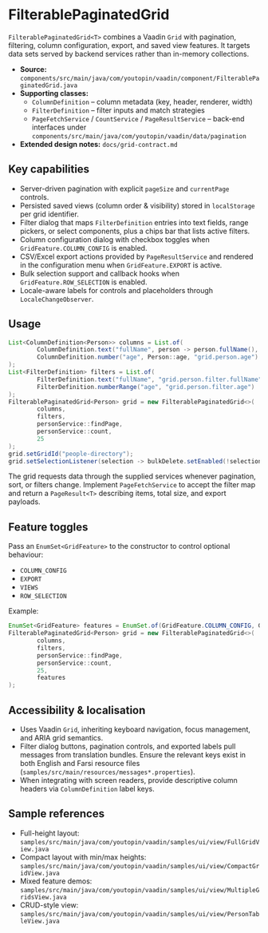 # FilterablePaginatedGrid

`FilterablePaginatedGrid<T>` combines a Vaadin `Grid` with pagination,
filtering, column configuration, export, and saved view features. It targets
data sets served by backend services rather than in-memory collections.

- **Source:** `components/src/main/java/com/youtopin/vaadin/component/FilterablePaginatedGrid.java`
- **Supporting classes:**
  - `ColumnDefinition` – column metadata (key, header, renderer, width)
  - `FilterDefinition` – filter inputs and match strategies
  - `PageFetchService` / `CountService` / `PageResultService` – back-end
    interfaces under `components/src/main/java/com/youtopin/vaadin/data/pagination`
- **Extended design notes:** `docs/grid-contract.md`

## Key capabilities
- Server-driven pagination with explicit `pageSize` and `currentPage` controls.
- Persisted saved views (column order & visibility) stored in `localStorage` per
  grid identifier.
- Filter dialog that maps `FilterDefinition` entries into text fields, range
  pickers, or select components, plus a chips bar that lists active filters.
- Column configuration dialog with checkbox toggles when `GridFeature.COLUMN_CONFIG`
  is enabled.
- CSV/Excel export actions provided by `PageResultService` and rendered in the
  configuration menu when `GridFeature.EXPORT` is active.
- Bulk selection support and callback hooks when `GridFeature.ROW_SELECTION`
  is enabled.
- Locale-aware labels for controls and placeholders through `LocaleChangeObserver`.

## Usage
```java
List<ColumnDefinition<Person>> columns = List.of(
        ColumnDefinition.text("fullName", person -> person.fullName(), "grid.person.fullName"),
        ColumnDefinition.number("age", Person::age, "grid.person.age")
);
List<FilterDefinition> filters = List.of(
        FilterDefinition.text("fullName", "grid.person.filter.fullName"),
        FilterDefinition.numberRange("age", "grid.person.filter.age")
);
FilterablePaginatedGrid<Person> grid = new FilterablePaginatedGrid<>(
        columns,
        filters,
        personService::findPage,
        personService::count,
        25
);
grid.setGridId("people-directory");
grid.setSelectionListener(selection -> bulkDelete.setEnabled(!selection.isEmpty()));
```

The grid requests data through the supplied services whenever pagination, sort,
or filters change. Implement `PageFetchService` to accept the filter map and
return a `PageResult<T>` describing items, total size, and export payloads.

## Feature toggles
Pass an `EnumSet<GridFeature>` to the constructor to control optional behaviour:
- `COLUMN_CONFIG`
- `EXPORT`
- `VIEWS`
- `ROW_SELECTION`

Example:
```java
EnumSet<GridFeature> features = EnumSet.of(GridFeature.COLUMN_CONFIG, GridFeature.VIEWS);
FilterablePaginatedGrid<Person> grid = new FilterablePaginatedGrid<>(
        columns,
        filters,
        personService::findPage,
        personService::count,
        25,
        features
);
```

## Accessibility & localisation
- Uses Vaadin `Grid`, inheriting keyboard navigation, focus management, and
  ARIA grid semantics.
- Filter dialog buttons, pagination controls, and exported labels pull messages
  from translation bundles. Ensure the relevant keys exist in both English and
  Farsi resource files (`samples/src/main/resources/messages*.properties`).
- When integrating with screen readers, provide descriptive column headers via
  `ColumnDefinition` label keys.

## Sample references
- Full-height layout: `samples/src/main/java/com/youtopin/vaadin/samples/ui/view/FullGridView.java`
- Compact layout with min/max heights: `samples/src/main/java/com/youtopin/vaadin/samples/ui/view/CompactGridView.java`
- Mixed feature demos: `samples/src/main/java/com/youtopin/vaadin/samples/ui/view/MultipleGridsView.java`
- CRUD-style view: `samples/src/main/java/com/youtopin/vaadin/samples/ui/view/PersonTableView.java`

